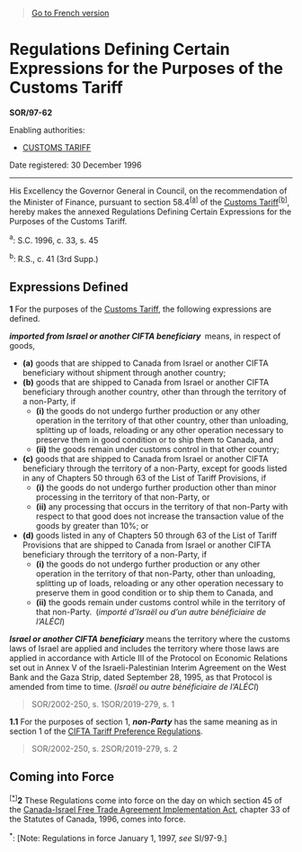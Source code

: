 > [Go to French version](/fr/Règlements/Décrets,%20ordonnances%20et%20règlements%20statutaires/97/62.md)

# Regulations Defining Certain Expressions for the Purposes of the Customs Tariff

**SOR/97-62**

Enabling authorities: 
- [CUSTOMS TARIFF](/en/Acts/Statutes%20of%20Canada/1997/c.%2036.md)

Date registered: 30 December 1996

----------

His Excellency the Governor General in Council, on the recommendation of the Minister of Finance, pursuant to section 58.4<sup><a href='#fn_SOR-97-62_e_hq_5665'>[a]</a></sup> of the [Customs Tariff](/en/Acts/Statutes%20of%20Canada/1997/c.%2036.md)<sup><a href='#fn_SOR-97-62_e_hq_5666'>[b]</a></sup>, hereby makes the annexed Regulations Defining Certain Expressions for the Purposes of the Customs Tariff.

<a name='fn_SOR-97-62_e_hq_5665'><sup>a</sup></a>: S.C. 1996, c. 33, s. 45<br />

<a name='fn_SOR-97-62_e_hq_5666'><sup>b</sup></a>: R.S., c. 41 (3rd Supp.)<br />




## Expressions Defined


**1** For the purposes of the [Customs Tariff](/en/Acts/Statutes%20of%20Canada/1997/c.%2036.md), the following expressions are defined.

***imported from Israel or another CIFTA beneficiary*** means, in respect of goods,
- **(a)** goods that are shipped to Canada from Israel or another CIFTA beneficiary without shipment through another country;
- **(b)** goods that are shipped to Canada from Israel or another CIFTA beneficiary through another country, other than through the territory of a non-Party, if
	- **(i)** the goods do not undergo further production or any other operation in the territory of that other country, other than unloading, splitting up of loads, reloading or any other operation necessary to preserve them in good condition or to ship them to Canada, and
	- **(ii)** the goods remain under customs control in that other country;
- **(c)** goods that are shipped to Canada from Israel or another CIFTA beneficiary through the territory of a non-Party, except for goods listed in any of Chapters 50 through 63 of the List of Tariff Provisions, if
	- **(i)** the goods do not undergo further production other than minor processing in the territory of that non-Party, or
	- **(ii)** any processing that occurs in the territory of that non-Party with respect to that good does not increase the transaction value of the goods by greater than 10%; or
- **(d)** goods listed in any of Chapters 50 through 63 of the List of Tariff Provisions that are shipped to Canada from Israel or another CIFTA beneficiary through the territory of a non-Party, if
	- **(i)** the goods do not undergo further production or any other operation in the territory of that non-Party, other than unloading, splitting up of loads, reloading or any other operation necessary to preserve them in good condition or to ship them to Canada, and
	- **(ii)** the goods remain under customs control while in the territory of that non-Party. (*importé d’Israël ou d’un autre bénéficiaire de l’ALÉCI*)

***Israel or another CIFTA beneficiary*** means the territory where the customs laws of Israel are applied and includes the territory where those laws are applied in accordance with Article III of the Protocol on Economic Relations set out in Annex V of the Israeli-Palestinian Interim Agreement on the West Bank and the Gaza Strip, dated September 28, 1995, as that Protocol is amended from time to time. (*Israël ou autre bénéficiaire de l’ALÉCI*) 
> SOR/2002-250, s. 1SOR/2019-279, s. 1




**1.1** For the purposes of section 1, ***non-Party*** has the same meaning as in section 1 of the [CIFTA Tariff Preference Regulations](/en/Regulations/Statutory%20Orders%20and%20Regulations/2019/278.md).
> SOR/2002-250, s. 2SOR/2019-279, s. 2





## Coming into Force


<sup><a href='#fn_Ind5BD7_hq_16389'>[*]</a></sup>**2** These Regulations come into force on the day on which section 45 of the [Canada-Israel Free Trade Agreement Implementation Act](/en/Acts/Statutes%20of%20Canada/1996/c.%2033.md), chapter 33 of the Statutes of Canada, 1996, comes into force.

<a name='fn_Ind5BD7_hq_16389'><sup>*</sup></a>: [Note: Regulations in force January 1, 1997, *see* SI/97-9.]<br />


